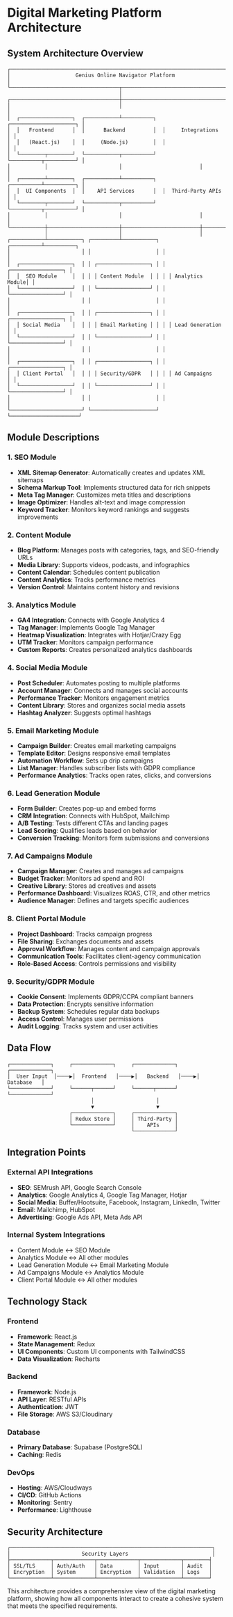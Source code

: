 # Digital Marketing Platform Architecture

## System Architecture Overview

```
┌─────────────────────────────────────────────────────────────────────────┐
│                     Genius Online Navigator Platform                     │
└───────────────────────────────────┬─────────────────────────────────────┘
                                    │
┌───────────────────────────────────┼─────────────────────────────────────┐
│                                   │                                      │
│  ┌─────────────────┐  ┌───────────┴──────────┐  ┌─────────────────────┐ │
│  │   Frontend      │  │      Backend         │  │     Integrations     │ │
│  │   (React.js)    │  │     (Node.js)        │  │                      │ │
│  └────────┬────────┘  └───────────┬──────────┘  └──────────┬──────────┘ │
│           │                       │                         │            │
│  ┌────────┴────────┐  ┌───────────┴──────────┐  ┌──────────┴──────────┐ │
│  │  UI Components  │  │    API Services      │  │  Third-Party APIs   │ │
│  └────────┬────────┘  └───────────┬──────────┘  └──────────┬──────────┘ │
│           │                       │                         │            │
└───────────┼───────────────────────┼─────────────────────────┼────────────┘
            │                       │                         │
┌───────────┴───────────┐ ┌─────────┴───────────┐ ┌──────────┴──────────┐
│                       │ │                     │ │                      │
│  ┌─────────────────┐  │ │ ┌─────────────────┐ │ │ ┌─────────────────┐ │
│  │  SEO Module     │  │ │ │ Content Module  │ │ │ │ Analytics Module│ │
│  └─────────────────┘  │ │ └─────────────────┘ │ │ └─────────────────┘ │
│                       │ │                     │ │                      │
│  ┌─────────────────┐  │ │ ┌─────────────────┐ │ │ ┌─────────────────┐ │
│  │ Social Media    │  │ │ │ Email Marketing │ │ │ │ Lead Generation │ │
│  └─────────────────┘  │ │ └─────────────────┘ │ │ └─────────────────┘ │
│                       │ │                     │ │                      │
│  ┌─────────────────┐  │ │ ┌─────────────────┐ │ │ ┌─────────────────┐ │
│  │ Client Portal   │  │ │ │ Security/GDPR   │ │ │ │ Ad Campaigns    │ │
│  └─────────────────┘  │ │ └─────────────────┘ │ │ └─────────────────┘ │
│                       │ │                     │ │                      │
└───────────────────────┘ └─────────────────────┘ └──────────────────────┘
```

## Module Descriptions

### 1. SEO Module
- **XML Sitemap Generator**: Automatically creates and updates XML sitemaps
- **Schema Markup Tool**: Implements structured data for rich snippets
- **Meta Tag Manager**: Customizes meta titles and descriptions
- **Image Optimizer**: Handles alt-text and image compression
- **Keyword Tracker**: Monitors keyword rankings and suggests improvements

### 2. Content Module
- **Blog Platform**: Manages posts with categories, tags, and SEO-friendly URLs
- **Media Library**: Supports videos, podcasts, and infographics
- **Content Calendar**: Schedules content publication
- **Content Analytics**: Tracks performance metrics
- **Version Control**: Maintains content history and revisions

### 3. Analytics Module
- **GA4 Integration**: Connects with Google Analytics 4
- **Tag Manager**: Implements Google Tag Manager
- **Heatmap Visualization**: Integrates with Hotjar/Crazy Egg
- **UTM Tracker**: Monitors campaign performance
- **Custom Reports**: Creates personalized analytics dashboards

### 4. Social Media Module
- **Post Scheduler**: Automates posting to multiple platforms
- **Account Manager**: Connects and manages social accounts
- **Performance Tracker**: Monitors engagement metrics
- **Content Library**: Stores and organizes social media assets
- **Hashtag Analyzer**: Suggests optimal hashtags

### 5. Email Marketing Module
- **Campaign Builder**: Creates email marketing campaigns
- **Template Editor**: Designs responsive email templates
- **Automation Workflow**: Sets up drip campaigns
- **List Manager**: Handles subscriber lists with GDPR compliance
- **Performance Analytics**: Tracks open rates, clicks, and conversions

### 6. Lead Generation Module
- **Form Builder**: Creates pop-up and embed forms
- **CRM Integration**: Connects with HubSpot, Mailchimp
- **A/B Testing**: Tests different CTAs and landing pages
- **Lead Scoring**: Qualifies leads based on behavior
- **Conversion Tracking**: Monitors form submissions and conversions

### 7. Ad Campaigns Module
- **Campaign Manager**: Creates and manages ad campaigns
- **Budget Tracker**: Monitors ad spend and ROI
- **Creative Library**: Stores ad creatives and assets
- **Performance Dashboard**: Visualizes ROAS, CTR, and other metrics
- **Audience Manager**: Defines and targets specific audiences

### 8. Client Portal Module
- **Project Dashboard**: Tracks campaign progress
- **File Sharing**: Exchanges documents and assets
- **Approval Workflow**: Manages content and campaign approvals
- **Communication Tools**: Facilitates client-agency communication
- **Role-Based Access**: Controls permissions and visibility

### 9. Security/GDPR Module
- **Cookie Consent**: Implements GDPR/CCPA compliant banners
- **Data Protection**: Encrypts sensitive information
- **Backup System**: Schedules regular data backups
- **Access Control**: Manages user permissions
- **Audit Logging**: Tracks system and user activities

## Data Flow

```
┌─────────────┐     ┌─────────────┐     ┌─────────────┐     ┌─────────────┐
│  User Input  │────▶│  Frontend   │────▶│   Backend   │────▶│  Database   │
└─────────────┘     └──────┬──────┘     └──────┬──────┘     └─────────────┘
                           │                    │
                           ▼                    ▼
                    ┌─────────────┐     ┌─────────────┐
                    │ Redux Store │     │ Third-Party │
                    └─────────────┘     │    APIs     │
                                        └─────────────┘
```

## Integration Points

### External API Integrations
- **SEO**: SEMrush API, Google Search Console
- **Analytics**: Google Analytics 4, Google Tag Manager, Hotjar
- **Social Media**: Buffer/Hootsuite, Facebook, Instagram, LinkedIn, Twitter
- **Email**: Mailchimp, HubSpot
- **Advertising**: Google Ads API, Meta Ads API

### Internal System Integrations
- Content Module ↔ SEO Module
- Analytics Module ↔ All other modules
- Lead Generation Module ↔ Email Marketing Module
- Ad Campaigns Module ↔ Analytics Module
- Client Portal Module ↔ All other modules

## Technology Stack

### Frontend
- **Framework**: React.js
- **State Management**: Redux
- **UI Components**: Custom UI components with TailwindCSS
- **Data Visualization**: Recharts

### Backend
- **Framework**: Node.js
- **API Layer**: RESTful APIs
- **Authentication**: JWT
- **File Storage**: AWS S3/Cloudinary

### Database
- **Primary Database**: Supabase (PostgreSQL)
- **Caching**: Redis

### DevOps
- **Hosting**: AWS/Cloudways
- **CI/CD**: GitHub Actions
- **Monitoring**: Sentry
- **Performance**: Lighthouse

## Security Architecture

```
┌─────────────────────────────────────────────────────────────────┐
│                       Security Layers                           │
├─────────────┬─────────────┬─────────────┬─────────────┬────────┤
│ SSL/TLS     │ Auth/Auth   │ Data        │ Input       │ Audit  │
│ Encryption  │ System      │ Encryption  │ Validation  │ Logs   │
└─────────────┴─────────────┴─────────────┴─────────────┴────────┘
```

This architecture provides a comprehensive view of the digital marketing platform, showing how all components interact to create a cohesive system that meets the specified requirements.